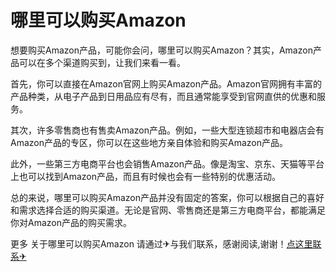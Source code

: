 # 哪里可以购买Amazon 

想要购买Amazon产品，可能你会问，哪里可以购买Amazon？其实，Amazon产品可以在多个渠道购买到，让我们来看一看。

首先，你可以直接在Amazon官网上购买Amazon产品。Amazon官网拥有丰富的产品种类，从电子产品到日用品应有尽有，而且通常能享受到官网直供的优惠和服务。

其次，许多零售商也有售卖Amazon产品。例如，一些大型连锁超市和电器店会有Amazon产品的专区，你可以在这些地方亲自体验和购买Amazon产品。

此外，一些第三方电商平台也会销售Amazon产品。像是淘宝、京东、天猫等平台上也可以找到Amazon产品，而且有时候也会有一些特别的优惠活动。

总的来说，哪里可以购买Amazon产品并没有固定的答案，你可以根据自己的喜好和需求选择合适的购买渠道。无论是官网、零售商还是第三方电商平台，都能满足你对Amazon产品的购买需求。

更多 关于哪里可以购买Amazon 请通过✈与我们联系，感谢阅读,谢谢！[点这里联系✈](https://ww.k02.cc)
